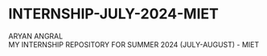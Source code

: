 # INTERNSHIP-JULY-2024-MIET
ARYAN ANGRAL
<br>
MY INTERNSHIP REPOSITORY FOR SUMMER 2024 (JULY-AUGUST) - MIET
